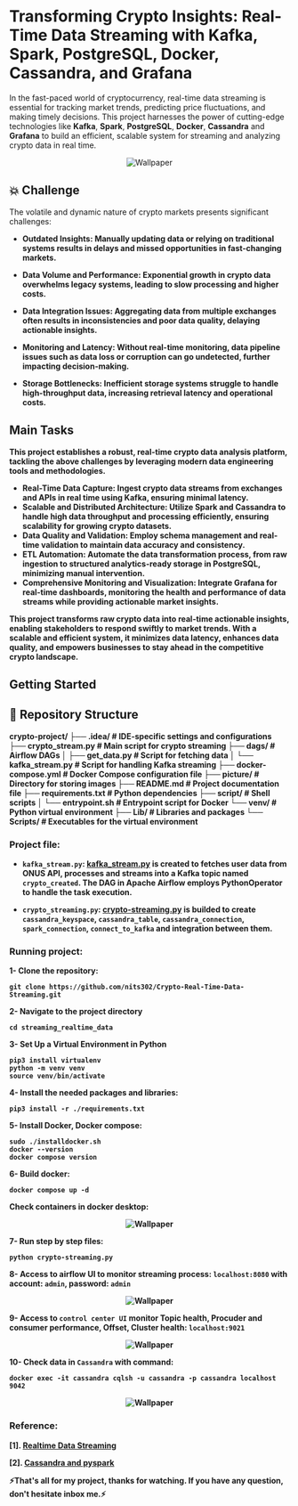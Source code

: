 # Transforming Crypto Insights: Real-Time Data Streaming with Kafka, Spark, PostgreSQL, Docker, Cassandra, and Grafana

In the fast-paced world of cryptocurrency, real-time data streaming is essential for tracking market trends, predicting price fluctuations, and making timely decisions. This project harnesses the power of cutting-edge technologies like <b>Kafka</b>, <b>Spark</b>, <b>PostgreSQL</b>, <b>Docker</b>, <b>Cassandra</b> and <b>Grafana</b> to build an efficient, scalable system for streaming and analyzing crypto data in real time.

<p align="center">
  <img src="images/background.png" alt="Wallpaper">
</p>

## 💥 Challenge

The volatile and dynamic nature of crypto markets presents significant challenges:

- <b> Outdated Insights: Manually updating data or relying on traditional systems results in delays and missed opportunities in fast-changing markets.

- <b> Data Volume and Performance: Exponential growth in crypto data overwhelms legacy systems, leading to slow processing and higher costs.

- <b> Data Integration Issues: Aggregating data from multiple exchanges often results in inconsistencies and poor data quality, delaying actionable insights.

- <b> Monitoring and Latency: Without real-time monitoring, data pipeline issues such as data loss or corruption can go undetected, further impacting decision-making.

- <b> Storage Bottlenecks: Inefficient storage systems struggle to handle high-throughput data, increasing retrieval latency and operational costs.

## Main Tasks

This project establishes a robust, real-time crypto data analysis platform, tackling the above challenges by leveraging modern data engineering tools and methodologies.

- <b> Real-Time Data Capture: <b> Ingest crypto data streams from exchanges and APIs in real time using Kafka, ensuring minimal latency.
- <b>Scalable and Distributed Architecture: <b> Utilize Spark and Cassandra to handle high data throughput and processing efficiently, ensuring scalability for growing crypto datasets.
- <b> Data Quality and Validation: <b> Employ schema management and real-time validation to maintain data accuracy and consistency.
- <b> ETL Automation: <b> Automate the data transformation process, from raw ingestion to structured analytics-ready storage in PostgreSQL, minimizing manual intervention.
- <b> Comprehensive Monitoring and Visualization: <b> Integrate Grafana for real-time dashboards, monitoring the health and performance of data streams while providing actionable market insights.

This project transforms raw crypto data into real-time actionable insights, enabling stakeholders to respond swiftly to market trends. With a scalable and efficient system, it minimizes data latency, enhances data quality, and empowers businesses to stay ahead in the competitive crypto landscape.

## Getting Started

## 📁 Repository Structure

crypto-project/
├── .idea/                   # IDE-specific settings and configurations
├── crypto_stream.py         # Main script for crypto streaming
├── dags/                    # Airflow DAGs
│   ├── get_data.py          # Script for fetching data
│   └── kafka_stream.py      # Script for handling Kafka streaming
├── docker-compose.yml       # Docker Compose configuration file
├── picture/                 # Directory for storing images
├── README.md                # Project documentation file
├── requirements.txt         # Python dependencies
├── script/                  # Shell scripts
│   └── entrypoint.sh        # Entrypoint script for Docker
└── venv/                    # Python virtual environment
    ├── Lib/                 # Libraries and packages
    └── Scripts/             # Executables for the virtual environment

### Project file:

- `kafka_stream.py`: [kafka_stream.py](dags/kafka_stream.py) is created to fetches user data from ONUS API, processes and streams into a Kafka topic named `crypto_created`. The DAG in <b>Apache Airflow</b> employs PythonOperator to handle the task execution.

- `crypto_streaming.py`: [crypto-streaming.py](crypto-streaming.py) is builded to create `cassandra_keyspace`, `cassandra_table`, `cassandra_connection`, `spark_connection`, `connect_to_kafka` and integration between them.

### Running project:

1- Clone the repository:

```
git clone https://github.com/nits302/Crypto-Real-Time-Data-Streaming.git
```

2- Navigate to the project directory

```
cd streaming_realtime_data
```

3- Set Up a Virtual Environment in Python

```
pip3 install virtualenv
python -m venv venv
source venv/bin/activate
```

4- Install the needed packages and libraries:

```
pip3 install -r ./requirements.txt
```

5- Install Docker, Docker compose:

```
sudo ./installdocker.sh
docker --version
docker compose version
```

6- Build docker:

```
docker compose up -d
```

Check containers in docker desktop:

<p align="center">
  <img src="images/docker_desktop.png" alt="Wallpaper">
</p>

7- Run step by step files:

```
python crypto-streaming.py
```

8- Access to airflow UI to monitor streaming process: `localhost:8080` with account: `admin`, password: `admin`

<p align="center">
  <img src="images/airflow.png" alt="Wallpaper">
</p>

9- Access to `control center UI` monitor Topic health, Procuder and consumer performance, Offset, Cluster health: `localhost:9021`

<p align="center">
  <img src="images/control-center.png" alt="Wallpaper">
</p>

10- Check data in `Cassandra` with command:

```
docker exec -it cassandra cqlsh -u cassandra -p cassandra localhost 9042
```

<p align="center">
  <img src="images/cassandra.png" alt="Wallpaper">
</p>

### Reference:

[1]. [Realtime Data Streaming](https://www.youtube.com/watch?v=GqAcTrqKcrY)

[2]. [Cassandra and pyspark](https://medium.com/@yoke_techworks/cassandra-and-pyspark-5d7830512f19)

<b> ⚡️That's all for my project, thanks for watching. If you have any question, don't hesitate inbox me.⚡️</b>
